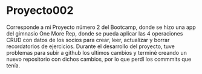 # Proyecto002
Corresponde a mi Proyecto número 2 del Bootcamp, donde se hizo una app del gimnasio One More Rep, donde se pueda aplicar las 4 operaciones CRUD con datos de los socios para crear, leer, actualizar y borrar recordatorios de ejercicios. 
Durante el desarrollo del proyecto, tuve problemas para subir a github los ultimos cambios y terminé creando un nuevo repositorio con dichos cambios, por lo que perdí los commmits que tenía.